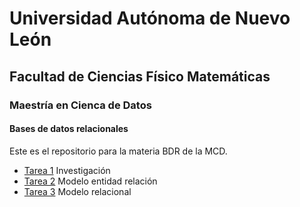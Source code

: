 # Universidad Autónoma de Nuevo León
## Facultad de Ciencias Físico Matemáticas
### Maestría en Cienca de Datos

#### Bases de datos relacionales

Este es el repositorio para la materia BDR de la MCD.

- [Tarea 1](/Tarea%201/Investigación.md) Investigación
- [Tarea 2](/Tarea%202/Tarea%202.md) Modelo entidad relación
- [Tarea 3](/Tarea%203/Tarea%203.md) Modelo relacional
